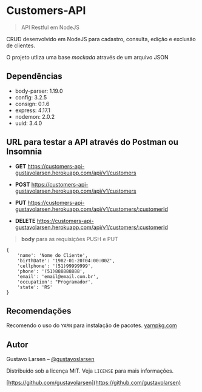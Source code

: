 # Customers-API
> API Restful em NodeJS

CRUD desenvolvido em NodeJS para cadastro, consulta, edição e exclusão de clientes.

O projeto utliza uma base _mockada_ através de um arquivo JSON

## Dependências
* body-parser: 1.19.0
* config: 3.2.5
* consign: 0.1.6
* express: 4.17.1
* nodemon: 2.0.2
* uuid: 3.4.0

## URL para testar a API através do Postman ou Insomnia 

* **GET** https://customers-api-gustavolarsen.herokuapp.com/api/v1/customers

* **POST** https://customers-api-gustavolarsen.herokuapp.com/api/v1/customers

* **PUT** https://customers-api-gustavolarsen.herokuapp.com/api/v1/customers/:customerId

* **DELETE** https://customers-api-gustavolarsen.herokuapp.com/api/v1/customers/:customerId

> **body** para as requisições PUSH e PUT

```
{
    'name': 'Nome do Cliente',    
    'birthDate': '1982-01-20T04:00:00Z',
    'cellphone': '(51)99999999',
    'phone': '(51)888888888',
    'email': 'email@email.com.br',
    'occupation': "Programador',
    'state': 'RS'
}
```

## Recomendações
Recomendo o uso do `YARN` para instalação de pacotes. [yarnpkg.com](https://yarnpkg.com)

## Autor
Gustavo Larsen – [@gustavoslarsen](https://twitter.com/gustavoslarsen)

Distribuído sob a licença MIT. Veja `LICENSE` para mais informações.

[https://github.com/gustavolarsen](https://github.com/gustavolarsen)
